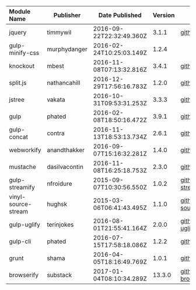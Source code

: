 | Module Name | Publisher | Date Published | Version | GitHub | License |
|:------------| ----------| ---------------| --------| -------| -------:|
| jquery | timmywil | 2016-09-22T22:32:49.360Z | 3.1.1 | [github.com/jquery/jquery](https://github.com/jquery/jquery) | [MIT](http://spdx.org/licenses/MIT) | 
| gulp-minify-css | murphydanger | 2016-02-24T10:25:03.149Z | 1.2.4 |  | [MIT](http://spdx.org/licenses/MIT) | 
| knockout | mbest | 2016-11-08T07:13:32.816Z | 3.4.1 | [github.com/knockout/knockout](https://github.com/knockout/knockout) | [MIT](http://spdx.org/licenses/MIT) | 
| split.js | nathancahill | 2016-12-29T17:56:16.783Z | 1.2.0 | [github.com/nathancahill/Split.js](https://github.com/nathancahill/Split.js) | [MIT](http://spdx.org/licenses/MIT) | 
| jstree | vakata | 2016-10-31T09:53:31.253Z | 3.3.3 | [github.com/vakata/jstree](https://github.com/vakata/jstree) | [MIT](http://spdx.org/licenses/MIT) | 
| gulp | phated | 2016-02-08T18:50:16.472Z | 3.9.1 | [github.com/gulpjs/gulp](https://github.com/gulpjs/gulp) | [MIT](http://spdx.org/licenses/MIT) | 
| gulp-concat | contra | 2016-11-13T18:53:13.734Z | 2.6.1 | [github.com/contra/gulp-concat](https://github.com/contra/gulp-concat) | [MIT](http://spdx.org/licenses/MIT) | 
| webworkify | anandthakker | 2016-09-07T15:16:32.281Z | 1.4.0 | [github.com/substack/webworkify](https://github.com/substack/webworkify) | [MIT](http://spdx.org/licenses/MIT) | 
| mustache | dasilvacontin | 2016-11-08T16:25:18.753Z | 2.3.0 | [github.com/janl/mustache.js](https://github.com/janl/mustache.js) | [MIT](http://spdx.org/licenses/MIT) | 
| gulp-streamify | nfroidure | 2015-09-07T10:30:56.550Z | 1.0.2 | [github.com/nfroidure/gulp-streamify](https://github.com/nfroidure/gulp-streamify) | [MIT](http://spdx.org/licenses/MIT) | 
| vinyl-source-stream | hughsk | 2015-03-06T06:41:43.495Z | 1.1.0 | [github.com/hughsk/vinyl-source-stream](https://github.com/hughsk/vinyl-source-stream) | [MIT](http://spdx.org/licenses/MIT) | 
| gulp-uglify | terinjokes | 2016-08-01T21:55:41.164Z | 2.0.0 | [github.com/terinjokes/gulp-uglify](https://github.com/terinjokes/gulp-uglify) | [MIT](http://spdx.org/licenses/MIT) | 
| gulp-cli | phated | 2016-07-15T17:58:18.086Z | 1.2.2 | [github.com/gulpjs/gulp-cli](https://github.com/gulpjs/gulp-cli) | [MIT](http://spdx.org/licenses/MIT) | 
| grunt | shama | 2016-04-05T18:16:49.769Z | 1.0.1 | [github.com/gruntjs/grunt](https://github.com/gruntjs/grunt) | [MIT](http://spdx.org/licenses/MIT) | 
| browserify | substack | 2017-01-04T08:10:34.289Z | 13.3.0 | [github.com/substack/node-browserify](https://github.com/substack/node-browserify) | [MIT](http://spdx.org/licenses/MIT) | 
